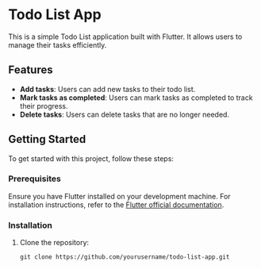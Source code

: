 # Todo List App

This is a simple Todo List application built with Flutter. It allows users to manage their tasks efficiently.

## Features

- **Add tasks**: Users can add new tasks to their todo list.
- **Mark tasks as completed**: Users can mark tasks as completed to track their progress.
- **Delete tasks**: Users can delete tasks that are no longer needed.

## Getting Started

To get started with this project, follow these steps:

### Prerequisites

Ensure you have Flutter installed on your development machine. For installation instructions, refer to the [Flutter official documentation](https://flutter.dev/docs/get-started/install).

### Installation

1. Clone the repository:
   ```shell
   git clone https://github.com/yourusername/todo-list-app.git
